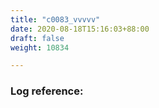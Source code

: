 ```yaml
---
title: "c0083_vvvvv"
date: 2020-08-18T15:16:03+88:00
draft: false
weight: 10834

---
```


### Log reference: <no value>

```
